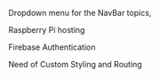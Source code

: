 Dropdown menu for the NavBar topics, 

Raspberry Pi hosting

Firebase Authentication

Need of Custom Styling and Routing


